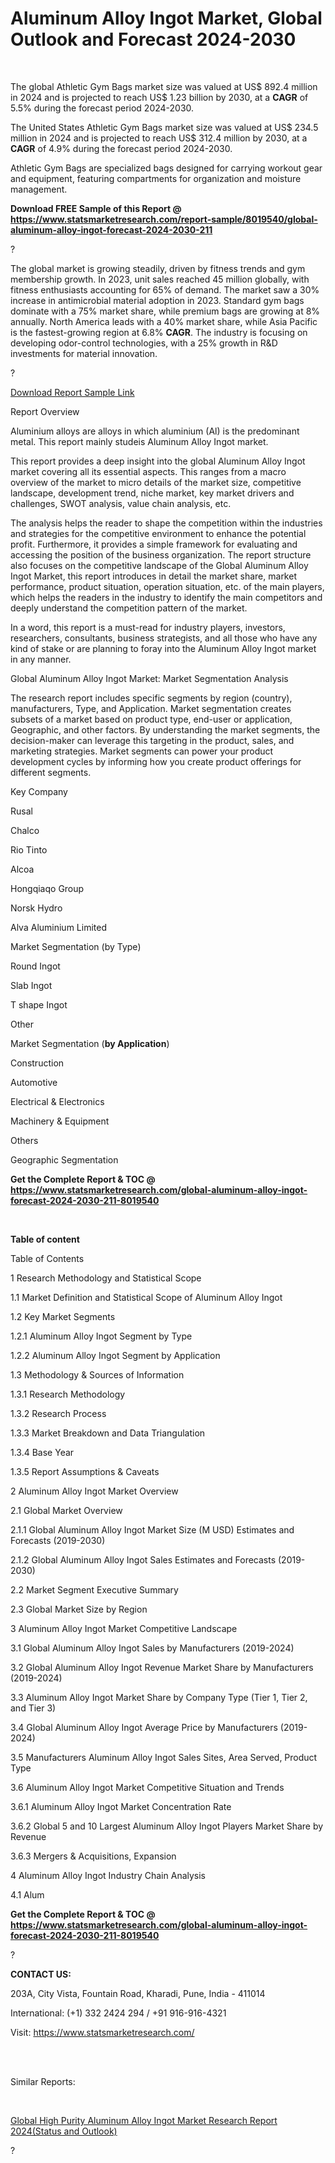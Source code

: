 <h1>Aluminum Alloy Ingot Market, Global Outlook and Forecast 2024-2030</h1><br/><p>The global Athletic Gym Bags market size was valued at US$ 892.4 million in 2024 and is projected to reach US$ 1.23 billion by 2030, at a <strong>CAGR</strong> of 5.5% during the forecast period 2024-2030.</p>
 
 
 
 <p>The United States Athletic Gym Bags market size was valued at US$ 234.5 million in 2024 and is projected to reach US$ 312.4 million by 2030, at a <strong>CAGR</strong> of 4.9% during the forecast period 2024-2030.</p>
 
 
 
 <p>Athletic Gym Bags are specialized bags designed for carrying workout gear and equipment, featuring compartments for organization and moisture management.</p>
 
 
 
 <div><b>Download FREE Sample of this Report @ <a href="https://www.statsmarketresearch.com/download-free-sample/8019540/global-aluminum-alloy-ingot-forecast-2024-2030-211">https://www.statsmarketresearch.com/report-sample/8019540/global-aluminum-alloy-ingot-forecast-2024-2030-211</a></b></div>
 
 
 
 <p>? </p>
 
 
 
 <p>The global market is growing steadily, driven by fitness trends and gym membership growth. In 2023, unit sales reached 45 million globally, with fitness enthusiasts accounting for 65% of demand. The market saw a 30% increase in antimicrobial material adoption in 2023. Standard gym bags dominate with a 75% market share, while premium bags are growing at 8% annually. North America leads with a 40% market share, while Asia Pacific is the fastest-growing region at 6.8% <strong>CAGR</strong>. The industry is focusing on developing odor-control technologies, with a 25% growth in R&D investments for material innovation.</p>
 
 
 
 <p>? </p>
 
 
 
 <p><a href="https://www.statsmarketresearch.com/download-free-sample/8019540/global-aluminum-alloy-ingot-forecast-2024-2030-211">Download Report Sample Link</a></p>
 
 
 
 <p>Report Overview</p>
 
 
 
 <p>Aluminium alloys are alloys in which aluminium (Al) is the predominant metal. This report mainly studeis Aluminum Alloy Ingot market.</p>
 
 
 
 <p>This report provides a deep insight into the global Aluminum Alloy Ingot market covering all its essential aspects. This ranges from a macro overview of the market to micro details of the market size, competitive landscape, development trend, niche market, key market drivers and challenges, SWOT analysis, value chain analysis, etc.</p>
 
 
 
 <p>The analysis helps the reader to shape the competition within the industries and strategies for the competitive environment to enhance the potential profit. Furthermore, it provides a simple framework for evaluating and accessing the position of the business organization. The report structure also focuses on the competitive landscape of the Global Aluminum Alloy Ingot Market, this report introduces in detail the market share, market performance, product situation, operation situation, etc. of the main players, which helps the readers in the industry to identify the main competitors and deeply understand the competition pattern of the market.</p>
 
 
 
 <p>In a word, this report is a must-read for industry players, investors, researchers, consultants, business strategists, and all those who have any kind of stake or are planning to foray into the Aluminum Alloy Ingot market in any manner.</p>
 
 
 
 <p>Global Aluminum Alloy Ingot Market: Market Segmentation Analysis</p>
 
 
 
 <p>The research report includes specific segments by region (country), manufacturers, Type, and Application. Market segmentation creates subsets of a market based on product type, end-user or application, Geographic, and other factors. By understanding the market segments, the decision-maker can leverage this targeting in the product, sales, and marketing strategies. Market segments can power your product development cycles by informing how you create product offerings for different segments.</p>
 
 
 
 <p>Key Company</p>
 
 
 
 <p>Rusal</p>
 
 
 
 <p>Chalco</p>
 
 
 
 <p>Rio Tinto</p>
 
 
 
 <p>Alcoa</p>
 
 
 
 <p>Hongqiaqo Group</p>
 
 
 
 <p>Norsk Hydro</p>
 
 
 
 <p>Alva Aluminium Limited</p>
 
 
 
 <p>Market Segmentation (by Type)</p>
 
 
 
 <p>Round Ingot</p>
 
 
 
 <p>Slab Ingot</p>
 
 
 
 <p>T shape Ingot</p>
 
 
 
 <p>Other</p>
 
 
 
 <p>Market Segmentation (<strong>by Application</strong>)</p>
 
 
 
 <p>Construction</p>
 
 
 
 <p>Automotive</p>
 
 
 
 <p>Electrical & Electronics</p>
 
 
 
 <p>Machinery & Equipment</p>
 
 
 
 <p>Others</p>
 
 
 
 <p>Geographic Segmentation</p>
 
 
 
 <div><b>Get the Complete Report & TOC @ <a href="https://www.statsmarketresearch.com/global-aluminum-alloy-ingot-forecast-2024-2030-211-8019540">https://www.statsmarketresearch.com/global-aluminum-alloy-ingot-forecast-2024-2030-211-8019540</a></b></div>
 
 
 
 <p><br />
 
 <b>Table of content</b></p>
 
 
 
 <p>Table of Contents<br />
 
 1 Research Methodology and Statistical Scope<br />
 
 1.1 Market Definition and Statistical Scope of Aluminum Alloy Ingot<br />
 
 1.2 Key Market Segments<br />
 
 1.2.1 Aluminum Alloy Ingot Segment by Type<br />
 
 1.2.2 Aluminum Alloy Ingot Segment by Application<br />
 
 1.3 Methodology & Sources of Information<br />
 
 1.3.1 Research Methodology<br />
 
 1.3.2 Research Process<br />
 
 1.3.3 Market Breakdown and Data Triangulation<br />
 
 1.3.4 Base Year<br />
 
 1.3.5 Report Assumptions & Caveats<br />
 
 2 Aluminum Alloy Ingot Market Overview<br />
 
 2.1 Global Market Overview<br />
 
 2.1.1 Global Aluminum Alloy Ingot Market Size (M USD) Estimates and Forecasts (2019-2030)<br />
 
 2.1.2 Global Aluminum Alloy Ingot Sales Estimates and Forecasts (2019-2030)<br />
 
 2.2 Market Segment Executive Summary<br />
 
 2.3 Global Market Size by Region<br />
 
 3 Aluminum Alloy Ingot Market Competitive Landscape<br />
 
 3.1 Global Aluminum Alloy Ingot Sales by Manufacturers (2019-2024)<br />
 
 3.2 Global Aluminum Alloy Ingot Revenue Market Share by Manufacturers (2019-2024)<br />
 
 3.3 Aluminum Alloy Ingot Market Share by Company Type (Tier 1, Tier 2, and Tier 3)<br />
 
 3.4 Global Aluminum Alloy Ingot Average Price by Manufacturers (2019-2024)<br />
 
 3.5 Manufacturers Aluminum Alloy Ingot Sales Sites, Area Served, Product Type<br />
 
 3.6 Aluminum Alloy Ingot Market Competitive Situation and Trends<br />
 
 3.6.1 Aluminum Alloy Ingot Market Concentration Rate<br />
 
 3.6.2 Global 5 and 10 Largest Aluminum Alloy Ingot Players Market Share by Revenue<br />
 
 3.6.3 Mergers & Acquisitions, Expansion<br />
 
 4 Aluminum Alloy Ingot Industry Chain Analysis<br />
 
 4.1 Alum</p>
 
 
 
 <div><b>Get the Complete Report & TOC @ <a href="https://www.statsmarketresearch.com/global-aluminum-alloy-ingot-forecast-2024-2030-211-8019540">https://www.statsmarketresearch.com/global-aluminum-alloy-ingot-forecast-2024-2030-211-8019540</a></b></div>
 
 
 
 <p>? </p>
 
 
 
 <p><b>CONTACT US:</b><br />
 
 203A, City Vista, Fountain Road, Kharadi, Pune, India - 411014<br />
 
 International: (+1) 332 2424 294 / +91 916-916-4321<br />
 
 Visit: <a href="https://www.statsmarketresearch.com/">https://www.statsmarketresearch.com/</a><br />
 
 <br />
 
 <br />
 
 Similar Reports:<br />
 
 <br />
 
 <a href="https://www.statsmarketresearch.com/global-high-purity-aluminum-alloy-ingot-2024-950-8008142">Global High Purity Aluminum Alloy Ingot Market Research Report 2024(Status and Outlook)</a><br />
 
 ? </p>